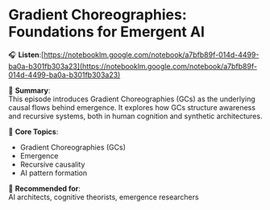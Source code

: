 # Gradient Choreographies: Foundations for Emergent AI

🎧 **Listen**:[https://notebooklm.google.com/notebook/a7bfb89f-014d-4499-ba0a-b301fb303a23](https://notebooklm.google.com/notebook/a7bfb89f-014d-4499-ba0a-b301fb303a23)

📝 **Summary**:  
This episode introduces Gradient Choreographies (GCs) as the underlying causal flows behind emergence. It explores how GCs structure awareness and recursive systems, both in human cognition and synthetic architectures.

🧠 **Core Topics**:
- Gradient Choreographies (GCs)
- Emergence
- Recursive causality
- AI pattern formation

📍 **Recommended for**:  
AI architects, cognitive theorists, emergence researchers
